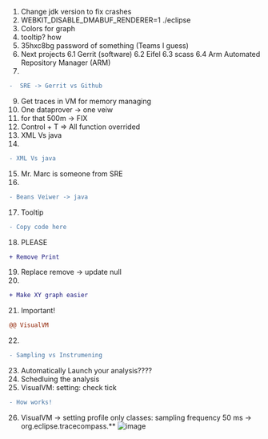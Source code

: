 
1. Change jdk version to fix crashes
2. WEBKIT_DISABLE_DMABUF_RENDERER=1 ./eclipse
3. Colors for graph
4. tooltip? how
5. 35hxc8bg password of something (Teams I guess)
6. Next projects
   6.1 Gerrit (software)
   6.2 Eifel
   6.3 scass
   6.4 Arm Automated Repository Manager (ARM) 
7.
```diff
-  SRE -> Gerrit vs Github
```

9. Get traces in VM for memory managing
10. One dataprover -> one veiw
11. for that 500m -> FIX
12. Control + T => All function overrided
13. XML Vs java
14.
```diff
- XML Vs java
```
15. Mr. Marc is someone from SRE
16. 
```diff
- Beans Veiwer -> java
```
17. Tooltip
```diff
- Copy code here
```
18. PLEASE

```diff
+ Remove Print
```
19. Replace remove -> update null
20. 
```diff
+ Make XY graph easier
```
21. Important!
```diff
@@ VisualVM
```
22. 
```diff
- Sampling vs Instrumening
```
23. Automatically Launch your analysis????
24. Schedluing the analysis
25. VisualVM:
setting: check tick
```diff
- How works!
```
26. VisualVM -> setting profile only classes: sampling frequency 50 ms -> org.eclipse.tracecompass.**
![image](https://github.com/user-attachments/assets/d8a2ba5f-70b8-4b1e-a5d7-d4dd60926c84)

